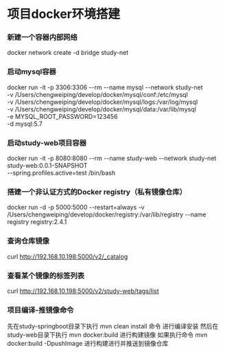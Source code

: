 # 项目docker环境搭建

### 新建一个容器内部网络
docker network create -d bridge study-net

### 启动mysql容器
docker run -it -p 3306:3306 --rm --name mysql --network study-net  \
-v /Users/chengweiping/develop/docker/mysql/conf:/etc/mysql \
-v /Users/chengweiping/develop/docker/mysql/logs:/var/log/mysql \
-v /Users/chengweiping/develop/docker/mysql/data:/var/lib/mysql \
-e MYSQL_ROOT_PASSWORD=123456 \
-d mysql:5.7

### 启动study-web项目容器
docker run -it -p 8080:8080 --rm --name study-web --network study-net \
study-web:0.0.1-SNAPSHOT \
--spring.profiles.active=test /bin/bash

### 搭建一个非认证方式的Docker registry（私有镜像仓库）
docker run -d -p 5000:5000 --restart=always -v /Users/chengweiping/develop/docker/registry:/var/lib/registry --name registry  registry:2.4.1

### 查询仓库镜像
curl http://192.168.10.198:5000/v2/_catalog
### 查看某个镜像的标签列表
curl http://192.168.10.198:5000/v2/study-web/tags/list


### 项目编译-推镜像命令
先在study-springboot目录下执行  mvn clean install 命令  进行编译安装
然后在study-web目录下执行  mvn docker:build 进行构建镜像
如果执行命令  mvn docker:build -DpushImage  进行构建进行并推送到镜像仓库
